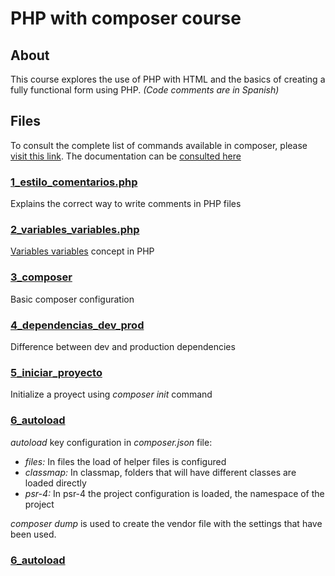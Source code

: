 # PHP with composer course

## About

This course explores the use of PHP with HTML and the basics of creating a fully functional form using PHP. _(Code comments are in Spanish)_

## Files

To consult the complete list of commands available in composer, please [visit this link](https://getcomposer.org/doc/03-cli.md). The documentation can be [consulted here](https://getcomposer.org/doc/00-intro.md)

### [1_estilo_comentarios.php](1_estilo_comentarios.php)

Explains the correct way to write comments in PHP files

### [2_variables_variables.php](2_variables_variables.php)

[Variables variables](https://www.php.net/manual/en/language.variables.variable.php) concept in PHP

### [3_composer](3_composer)

Basic composer configuration

### [4_dependencias_dev_prod](4_dependencias_dev_prod)

Difference between dev and production dependencies

### [5_iniciar_proyecto](5_iniciar_proyecto)

Initialize a proyect using _composer init_ command

### [6_autoload](6_autoload)

_autoload_ key configuration in _composer.json_ file:

- _files:_ In files the load of helper files is configured
- _classmap:_ In classmap, folders that will have different classes are loaded directly
- _psr-4:_ In psr-4 the project configuration is loaded, the namespace of the project

_composer dump_ is used to create the vendor file with the settings that have been used.

### [6_autoload](6_autoload)
